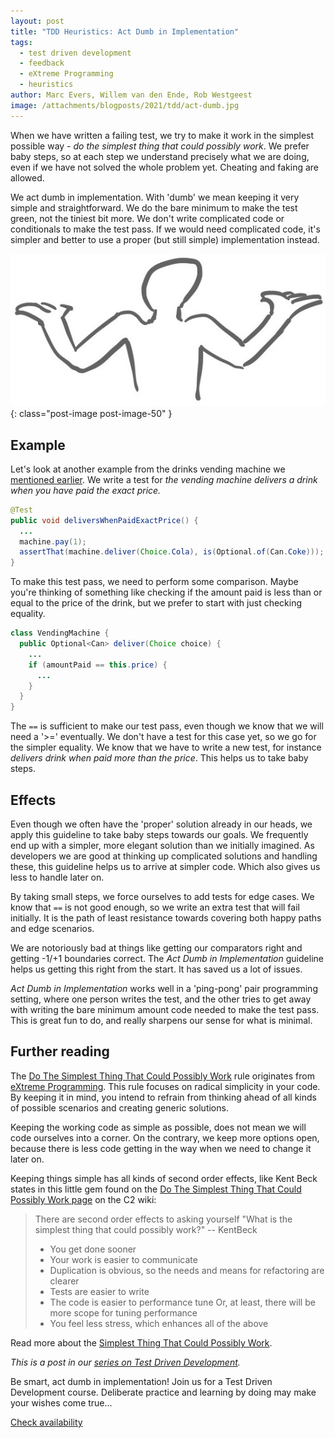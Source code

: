 ```yaml
---
layout: post
title: "TDD Heuristics: Act Dumb in Implementation"
tags:
  - test driven development
  - feedback
  - eXtreme Programming
  - heuristics
author: Marc Evers, Willem van den Ende, Rob Westgeest
image: /attachments/blogposts/2021/tdd/act-dumb.jpg
---
```


When we have written a failing test, we try to make it work in the simplest
possible way - _do the simplest thing that could possibly work_. We prefer baby
steps, so at each step we understand precisely what we are doing, even if we
have not solved the whole problem yet. Cheating and faking are allowed.

We act dumb in implementation. With 'dumb' we mean keeping it very simple
and straightforward. We do the bare minimum to make the test green, not the
tiniest bit more. We don't write complicated code or conditionals to make the
test pass. If we would need complicated code, it's simpler and better to use a
proper (but still simple) implementation instead.

![act dumb in implementation - person shrugging](/attachments/blogposts/2021/tdd/act-dumb.jpg)
{: class="post-image post-image-50" }

## Example

Let's look at another example from the drinks vending machine we [mentioned
earlier](/2021/06/28/tdd-think-about-design-in-test.html). We write a test for
_the vending machine delivers a drink when you have paid the exact price._ 

```java
@Test
public void deliversWhenPaidExactPrice() {
  ...
  machine.pay(1);
  assertThat(machine.deliver(Choice.Cola), is(Optional.of(Can.Coke)));
}
```

To make this test pass, we need to perform some comparison. Maybe you're
thinking of something like checking if the amount paid is less than or equal to
the price of the drink, but we prefer to start with just checking equality.

```java
class VendingMachine {
  public Optional<Can> deliver(Choice choice) {
    ...
    if (amountPaid == this.price) {
      ...
    }
  }
}
```

The `==` is sufficient to make our test pass, even though we know that we will
need a '>=' eventually. We don't have a test for this case yet, so we go for the
simpler equality. We know that we have to write a new test, for instance
_delivers drink when paid more than the price_. This helps us to take baby
steps.

## Effects

Even though we often have the 'proper' solution already in our heads, we apply
this guideline to take baby steps towards our goals. We frequently end up with a
simpler, more elegant solution than we initially imagined. As developers we are
good at thinking up complicated solutions and handling these, this guideline
helps us to arrive at simpler code. Which also gives us less to handle later on.

By taking small steps, we force ourselves to add tests for edge cases. We
know that `==` is not good enough, so we write an extra test that will fail
initially. It is the path of least resistance towards covering both happy paths
and edge scenarios.

We are notoriously bad at things like getting our comparators right and getting -1/+1 boundaries correct. The _Act Dumb in Implementation_ guideline helps us
getting this right from the start. It has saved us a lot of issues.

_Act Dumb in Implementation_ works well in a 'ping-pong' pair programming
setting, where one person writes the test, and the other tries to get away with
writing the bare minimum amount code needed to make the test pass. This is great
fun to do, and really sharpens our sense for what is minimal.

## Further reading

The [Do The Simplest Thing That Could Possibly
Work](https://ronjeffries.com/xprog/articles/practices/pracsimplest/) rule
originates from [eXtreme
Programming](https://www.agilealliance.org/glossary/xp). This rule focuses on
radical simplicity in your code. By keeping it in mind, you intend to refrain
from thinking ahead of all kinds of possible scenarios and creating generic
solutions. 

Keeping the working code as simple as possible, does not mean we will code
ourselves into a corner. On the contrary, we keep more options open, because
there is less code getting in the way when we need to change it later on.

Keeping things simple has all kinds of second order effects, like Kent Beck
states in this little gem found on the [Do The Simplest Thing That Could
Possibly Work page](http://c2.com/xp/DoTheSimplestThingThatCouldPossiblyWork.html) on the C2 wiki:

> There are second order effects to asking yourself "What is the simplest thing that could possibly work?" -- KentBeck
> -   You get done sooner
> -   Your work is easier to communicate
> -   Duplication is obvious, so the needs and means for refactoring are clearer
> -   Tests are easier to write
> -   The code is easier to performance tune Or, at least, there will be more scope for tuning performance
> -   You feel less stress, which enhances all of the above 

Read more about the [Simplest Thing That Could Possibly Work](https://www.artima.com/articles/the-simplest-thing-that-could-possibly-work).

_This is a post in our [series on Test Driven Development](/blog-by-tag#tag-test-driven-development)._

<aside>
  <p>Be smart, act dumb in implementation! Join us for a Test Driven Development course. Deliberate practice and learning by doing may make your wishes come true...
  </p>
  <p><div>
    <a href="/training/test-driven-development">Check availability</a>
  </div></p>
</aside>
